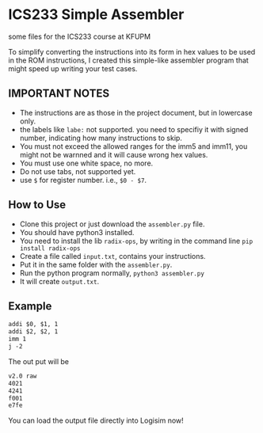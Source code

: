 # ICS233 Simple Assembler

some files for the ICS233 course at KFUPM

To simplify converting the instructions into its form in hex values to be used in the ROM instructions,
I created this simple-like assembler program that might speed up writing your test cases.

## IMPORTANT NOTES

- The instructions are as those in the project document, but in lowercase only.
- the labels like `labe:` not supported. you need to specifiy it with signed number, indicating how many instructions to skip.
- You must not exceed the allowed ranges for the imm5 and imm11, you might not be warnned and it will cause wrong hex values.
- You must use one white space, no more.
- Do not use tabs, not supported yet.
- use `$` for register number. i.e., `$0 - $7`.

## How to Use

- Clone this project or just download the `assembler.py` file.
- You should have python3 installed.
- You need to install the lib `radix-ops`, by writing in the command line `pip install radix-ops`
- Create a file called `input.txt`, contains your instructions.
- Put it in the same folder with the `assembler.py`.
- Run the python program normally, `python3 assembler.py`
- It will create `output.txt`.

## Example

```txt
addi $0, $1, 1
addi $2, $2, 1
imm 1
j -2
```

The out put will be

```txt
v2.0 raw
4021
4241
f001
e7fe
```

You can load the output file directly into Logisim now!
